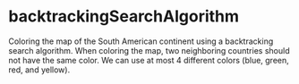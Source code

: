 # backtrackingSearchAlgorithm
Coloring the map of the South American continent using
a backtracking search algorithm. When coloring the map, two neighboring countries
should not have the same color. We can use at most 4 different colors (blue, green, red, and yellow).
